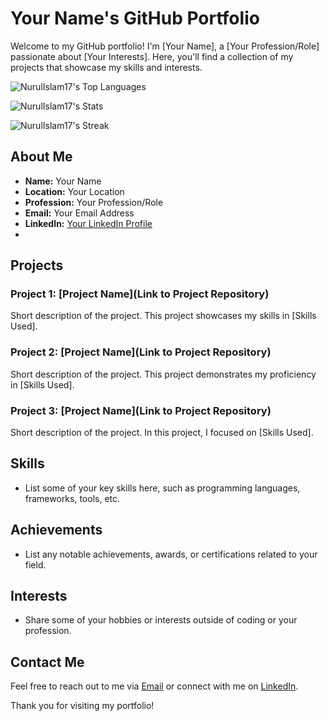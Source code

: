 # Your Name's GitHub Portfolio

Welcome to my GitHub portfolio! I'm [Your Name], a [Your Profession/Role] passionate about [Your Interests]. Here, you'll find a collection of my projects that showcase my skills and interests.


![NurulIslam17's Top Languages](https://github-readme-stats.vercel.app/api/top-langs/?username=NurulIslam17&theme=vue-dark&show_icons=true&hide_border=true&layout=compact)

![NurulIslam17's Stats](https://github-readme-stats.vercel.app/api?username=NurulIslam17&theme=vue-dark&show_icons=true&hide_border=true&count_private=true)


![NurulIslam17's Streak](https://github-readme-streak-stats.herokuapp.com/?user=NurulIslam17&theme=vue-dark&hide_border=true)

## About Me

- **Name:** Your Name
- **Location:** Your Location
- **Profession:** Your Profession/Role
- **Email:** Your Email Address
- **LinkedIn:** [Your LinkedIn Profile](https://www.linkedin.com/in/yourprofile/)
- 
## Projects

### Project 1: [Project Name](Link to Project Repository)

Short description of the project. This project showcases my skills in [Skills Used].

### Project 2: [Project Name](Link to Project Repository)

Short description of the project. This project demonstrates my proficiency in [Skills Used].

### Project 3: [Project Name](Link to Project Repository)

Short description of the project. In this project, I focused on [Skills Used].

## Skills

- List some of your key skills here, such as programming languages, frameworks, tools, etc.

## Achievements

- List any notable achievements, awards, or certifications related to your field.

## Interests

- Share some of your hobbies or interests outside of coding or your profession.

## Contact Me

Feel free to reach out to me via [Email](mailto:youremail@example.com) or connect with me on [LinkedIn](https://www.linkedin.com/in/yourprofile/).

Thank you for visiting my portfolio!

